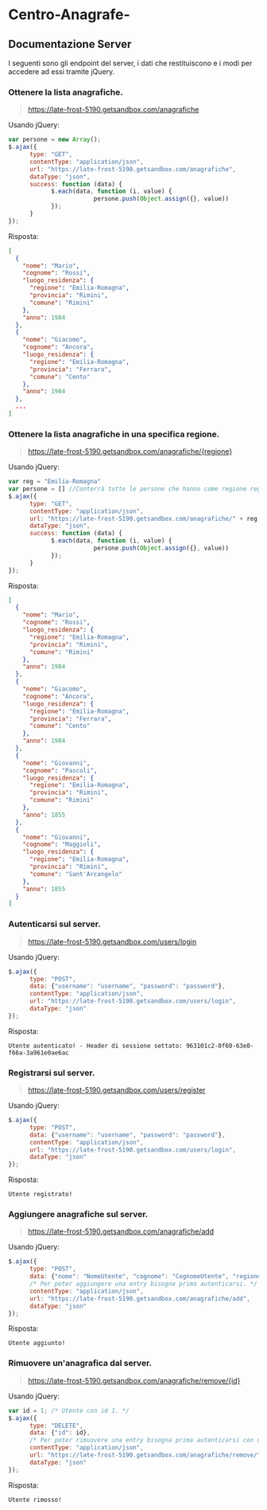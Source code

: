 # Centro-Anagrafe-

## Documentazione Server

I seguenti sono gli endpoint del server, i dati che restituiscono e i modi per accedere
ad essi tramite jQuery.

### Ottenere la lista anagrafiche.

> https://late-frost-5190.getsandbox.com/anagrafiche

Usando jQuery:
```javascript
var persone = new Array();
$.ajax({
      type: "GET",
      contentType: "application/json",
      url: "https://late-frost-5190.getsandbox.com/anagrafiche",
      dataType: "json",
      success: function (data) {
            $.each(data, function (i, value) { 
                        persone.push(Object.assign({}, value))
            });
      }
});
```

Risposta:
```json
[
  {
    "nome": "Mario",
    "cognome": "Rossi",
    "luogo_residenza": {
      "regione": "Emilia-Romagna",
      "provincia": "Rimini",
      "comune": "Rimini"
    },
    "anno": 1984
  },
  {
    "nome": "Giacomo",
    "cognome": "Ancora",
    "luogo_residenza": {
      "regione": "Emilia-Romagna",
      "provincia": "Ferrara",
      "comune": "Cento"
    },
    "anno": 1984
  },
  ...
]
```

### Ottenere la lista anagrafiche in una specifica regione.

> https://late-frost-5190.getsandbox.com/anagrafiche/{regione}

Usando jQuery:
```javascript
var reg = "Emilia-Romagna"
var persone = [] //Conterrà tutte le persone che hanno come regione reg (Emilia-Romagna)
$.ajax({
      type: "GET",
      contentType: "application/json",
      url: "https://late-frost-5190.getsandbox.com/anagrafiche/" + reg,
      dataType: "json",
      success: function (data) {
            $.each(data, function (i, value) { 
                        persone.push(Object.assign({}, value))
            });
      }
});
```

Risposta:
```json
[
  {
    "nome": "Mario",
    "cognome": "Rossi",
    "luogo_residenza": {
      "regione": "Emilia-Romagna",
      "provincia": "Rimini",
      "comune": "Rimini"
    },
    "anno": 1984
  },
  {
    "nome": "Giacomo",
    "cognome": "Ancora",
    "luogo_residenza": {
      "regione": "Emilia-Romagna",
      "provincia": "Ferrara",
      "comune": "Cento"
    },
    "anno": 1984
  },
  {
    "nome": "Giovanni",
    "cognome": "Pascoli",
    "luogo_residenza": {
      "regione": "Emilia-Romagna",
      "provincia": "Rimini",
      "comune": "Rimini"
    },
    "anno": 1855
  },
  {
    "nome": "Giovanni",
    "cognome": "Maggioli",
    "luogo_residenza": {
      "regione": "Emilia-Romagna",
      "provincia": "Rimini",
      "comune": "Sant'Arcangelo"
    },
    "anno": 1855
  }
]
```

### Autenticarsi sul server.

> https://late-frost-5190.getsandbox.com/users/login

Usando jQuery:
```javascript
$.ajax({
      type: "POST",
      data: {"username": "username", "password": "password"},
      contentType: "application/json",
      url: "https://late-frost-5190.getsandbox.com/users/login",
      dataType: "json"
});
```

Risposta:
```
Utente autenticato! - Header di sessione settato: 963101c2-0f60-63e0-f66a-3a961e0ae6ac
```

### Registrarsi sul server.

> https://late-frost-5190.getsandbox.com/users/register

Usando jQuery:
```javascript
$.ajax({
      type: "POST",
      data: {"username": "username", "password": "password"},
      contentType: "application/json",
      url: "https://late-frost-5190.getsandbox.com/users/login",
      dataType: "json"
});
```

Risposta:
```
Utente registrato!
```

### Aggiungere anagrafiche sul server.

> https://late-frost-5190.getsandbox.com/anagrafiche/add

Usando jQuery:
```javascript
$.ajax({
      type: "POST",
      data: {"nome": "NomeUtente", "cognome": "CognomeUtente", "regione": "Emilia-Romagna", "provincia": "Rimini", "comune": "Rimini", "anno": 2020},
      /* Per poter aggiungere una entry bisogna prima autenticarsi. */
      contentType: "application/json",
      url: "https://late-frost-5190.getsandbox.com/anagrafiche/add",
      dataType: "json"
});
```

Risposta:
```
Utente aggiunto!
```

### Rimuovere un'anagrafica dal server.

> https://late-frost-5190.getsandbox.com/anagrafiche/remove/{id}

Usando jQuery:
```javascript
var id = 1; /* Utente con id 1. */
$.ajax({
      type: "DELETE",
      data: {"id": id},
      /* Per poter rimuovere una entry bisogna prima autenticarsi con un'account di amministratore. */
      contentType: "application/json",
      url: "https://late-frost-5190.getsandbox.com/anagrafiche/remove/" + id,
      dataType: "json"
});
```

Risposta:
```
Utente rimosso!
```

